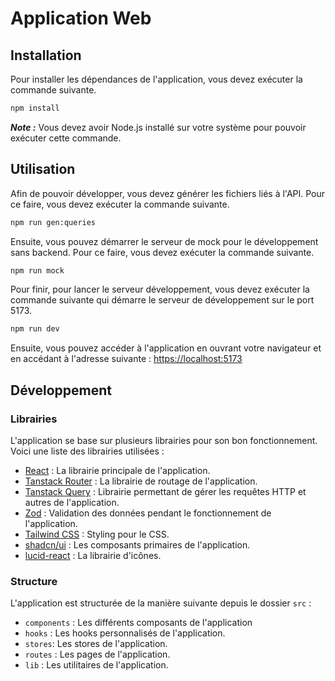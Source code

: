 # Application Web

## Installation

Pour installer les dépendances de l'application, vous devez exécuter la commande suivante.

```bash
npm install
```

_**Note :**_ Vous devez avoir Node.js installé sur votre système pour pouvoir exécuter cette commande.

## Utilisation

Afin de pouvoir développer, vous devez générer les fichiers liés à l'API. Pour ce faire, vous devez exécuter la commande suivante.

```bash
npm run gen:queries
```

Ensuite, vous pouvez démarrer le serveur de mock pour le développement sans backend. Pour ce faire, vous devez exécuter la commande suivante.

```bash
npm run mock
```

Pour finir, pour lancer le serveur développement, vous devez exécuter la commande suivante qui démarre le serveur de développement sur le port 5173.

```bash
npm run dev
```

Ensuite, vous pouvez accéder à l'application en ouvrant votre navigateur et en accédant à l'adresse suivante : [https://localhost:5173](https://localhost:5173)

## Développement

### Librairies

L'application se base sur plusieurs librairies pour son bon fonctionnement. Voici une liste des librairies utilisées :

- [React](https://react.dev) : La librairie principale de l'application.
- [Tanstack Router](https://tanstack.com/router/latest/docs/framework/react/overview) : La librairie de routage de l'application.
- [Tanstack Query](https://tanstack.com/query/latest/docs/framework/react/overview) : Librairie permettant de gérer les requêtes HTTP et autres de l'application.
- [Zod](https://zod.dev/) : Validation des données pendant le fonctionnement de l'application.
- [Tailwind CSS](https://tailwindcss.com) : Styling pour le CSS.
- [shadcn/ui](https://ui.shadcn.com/) : Les composants primaires de l'application.
- [lucid-react](https://lucide.dev/icons/) : La librairie d'icônes.

### Structure

L'application est structurée de la manière suivante depuis le dossier `src` :

- `components` : Les différents composants de l'application
- `hooks` : Les hooks personnalisés de l'application.
- `stores`: Les stores de l'application.
- `routes` : Les pages de l'application.
- `lib` : Les utilitaires de l'application.
